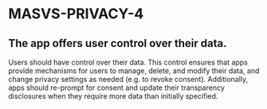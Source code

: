 # MASVS-PRIVACY-4

## The app offers user control over their data.

Users should have control over their data. This control ensures that apps provide mechanisms for users to manage, delete, and modify their data, and change privacy settings as needed (e.g. to revoke consent). Additionally, apps should re-prompt for consent and update their transparency disclosures when they require more data than initially specified.